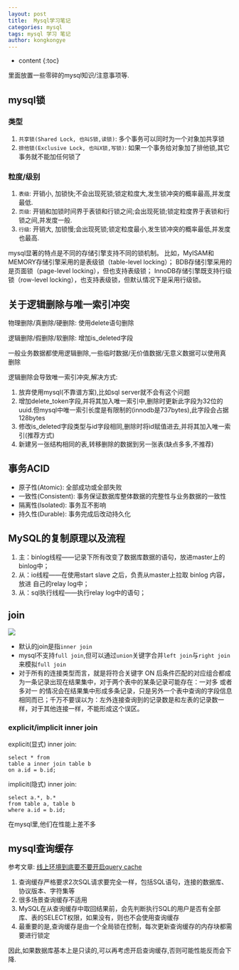 ```yaml
---
layout: post
title:  Mysql学习笔记
categories: mysql
tags: mysql 学习 笔记
author: kongkongye
---
```


* content
{:toc}

里面放置一些零碎的mysql知识/注意事项等.




## mysql锁
### 类型
1. `共享锁(Shared Lock, 也叫S锁,读锁)`: 多个事务可以同时为一个对象加共享锁
2. `排他锁(Exclusive Lock, 也叫X锁,写锁)`: 如果一个事务给对象加了排他锁,其它事务就不能加任何锁了

### 粒度/级别
1. `表级`: 开销小, 加锁快;不会出现死锁;锁定粒度大,发生锁冲突的概率最高,并发度最低.
2. `页级`: 开销和加锁时间界于表锁和行锁之间;会出现死锁;锁定粒度界于表锁和行锁之间,并发度一般.
3. `行级`: 开销大, 加锁慢;会出现死锁;锁定粒度最小,发生锁冲突的概率最低,并发度也最高.

mysql显著的特点是不同的存储引擎支持不同的锁机制。
比如，MyISAM和MEMORY存储引擎采用的是表级锁（table-level locking）；
BDB存储引擎采用的是页面锁（page-level locking），但也支持表级锁；
InnoDB存储引擎既支持行级锁（row-level locking），也支持表级锁，但默认情况下是采用行级锁。

## 关于逻辑删除与唯一索引冲突
物理删除/真删除/硬删除: 使用delete语句删除

逻辑删除/假删除/软删除: 增加is_deleted字段

一般业务数据都使用逻辑删除,一些临时数据/无价值数据/无意义数据可以使用真删除

逻辑删除会导致唯一索引冲突,解决方式:

1. 放弃使用mysql(不靠谱方案),比如sql server就不会有这个问题
2. 增加delete_token字段,并将其加入唯一索引中,删除时更新此字段为32位的uuid.但mysql中唯一索引长度是有限制的(innodb是737bytes),此字段会占据128bytes
3. 修改is_deleted字段类型与id字段相同,删除时将id赋值进去,并将其加入唯一索引(推荐方式)
4. 新建另一张结构相同的表,转移删除的数据到另一张表(缺点多多,不推荐)

## 事务ACID
* 原子性(Atomic): 全部成功或全部失败
* 一致性(Consistent): 事务保证数据库整体数据的完整性与业务数据的一致性
* 隔离性(Isolated): 事务互不影响
* 持久性(Durable): 事务完成后改动持久化

## MySQL的复制原理以及流程
1. 主：binlog线程——记录下所有改变了数据库数据的语句，放进master上的binlog中；
2. 从：io线程——在使用start slave 之后，负责从master上拉取 binlog 内容，放进 自己的relay log中；
3. 从：sql执行线程——执行relay log中的语句；

## join
![](http://wxb.github.io/images/mysql/01.jpg)

* 默认的join是指`inner join`
* mysql不支持`full join`,但可以通过`union`关键字合并`left join`与`right join`来模拟`full join`
* 对于所有的连接类型而言，就是将符合关键字 ON 后条件匹配的对应组合都成为一条记录出现在结果集中，对于两个表中的某条记录可能存在：一对多 或者 多对一 的情况会在结果集中形成多条记录，只是另外一个表中查询的字段信息相同而已；千万不要误以为：左外连接查询到的记录数是和左表的记录数一样，对于其他连接一样，不能形成这个误区。

### explicit/implicit inner join
explicit(显式) inner join:

```mysql
select * from
table a inner join table b
on a.id = b.id;
```

implicit(隐式) inner join:

```mysql
select a.*, b.*
from table a, table b
where a.id = b.id;
```

在mysql里,他们在性能上差不多

## mysql查询缓存
参考文章: [线上环境到底要不要开启query cache](https://www.kancloud.cn/thinkphp/mysql-faq/47450)

1. 查询缓存严格要求2次SQL请求要完全一样，包括SQL语句，连接的数据库、协议版本、字符集等
2. 很多场景查询缓存不适用
3. MySQL在从查询缓存中取回结果前，会先判断执行SQL的用户是否有全部库、表的SELECT权限，如果没有，则也不会使用查询缓存
4. 最重要的是,查询缓存是由一个全局锁在控制，每次更新查询缓存的内存块都需要进行锁定

因此,如果数据库基本上是只读的,可以再考虑开启查询缓存,否则可能性能反而会下降.